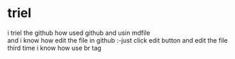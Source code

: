 # triel
i triel the github how used github and usin mdfile <br>
and i know how edit the file in github :-just click edit button and edit the file<br>
third time i know how use br tag 
